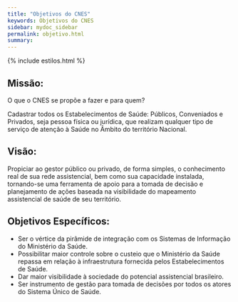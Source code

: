 ```yaml
---
title: "Objetivos do CNES"
keywords: Objetivos do CNES
sidebar: mydoc_sidebar
permalink: objetivo.html
summary: 
---
```


{% include estilos.html %}

## Missão:

O que o CNES se propõe a fazer e para quem?

Cadastrar todos os Estabelecimentos de Saúde: Públicos, Conveniados e Privados, seja pessoa física ou jurídica, que realizam qualquer tipo de serviço de atenção à Saúde no Âmbito do território Nacional.

## Visão:

Propiciar ao gestor público ou privado, de forma simples, o conhecimento real de sua rede assistencial, bem como sua capacidade instalada, tornando-se uma ferramenta de apoio para a tomada de decisão e planejamento de ações baseada na visibilidade do mapeamento assistencial de saúde de seu território.

## Objetivos Específicos:

- Ser o vértice da pirâmide de integração com os Sistemas de Informação do Ministério da Saúde.
- Possibilitar maior controle sobre o custeio que o Ministério da Saúde repassa em relação à infraestrutura fornecida pelos Estabelecimentos de Saúde.
- Dar maior visibilidade à sociedade do potencial assistencial brasileiro.
- Ser instrumento de gestão para tomada de decisões por todos os atores do Sistema Único de Saúde.
